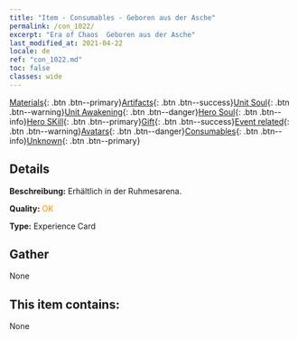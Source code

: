 ```yaml
---
title: "Item - Consumables - Geboren aus der Asche"
permalink: /con_1022/
excerpt: "Era of Chaos  Geboren aus der Asche"
last_modified_at: 2021-04-22
locale: de
ref: "con_1022.md"
toc: false
classes: wide
---
```

 [Materials](/ItemsDE/){: .btn .btn--primary}[Artifacts](/ItemsDE/Artifacts/){: .btn .btn--success}[Unit Soul](/ItemsDE/UnitSoul/){: .btn .btn--warning}[Unit Awakening](/ItemsDE/UnitAwakening/){: .btn .btn--danger}[Hero Soul](/ItemsDE/HeroSoul/){: .btn .btn--info}[Hero SKill](/ItemsDE/HeroSkill/){: .btn .btn--primary}[Gift](/ItemsDE/Gift/){: .btn .btn--success}[Event related](/ItemsDE/Events/){: .btn .btn--warning}[Avatars](/ItemsDE/Avatars/){: .btn .btn--danger}[Consumables](/ItemsDE/Consumables/){: .btn .btn--info}[Unknown](/ItemsDE/Unknown/){: .btn .btn--primary}

## Details
 **Beschreibung:** Erhältlich in der Ruhmesarena.

 **Quality:** <span style="color: #FF8C00">OK</span>

 **Type:** Experience Card

## Gather

  None

## This item contains:

  None


